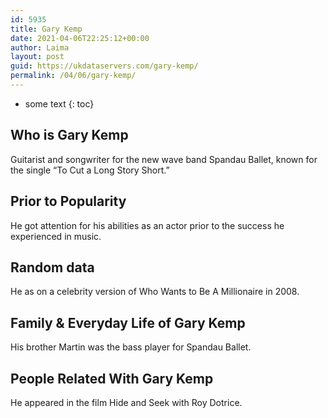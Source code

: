 ```yaml
---
id: 5935
title: Gary Kemp
date: 2021-04-06T22:25:12+00:00
author: Laima
layout: post
guid: https://ukdataservers.com/gary-kemp/
permalink: /04/06/gary-kemp/
---
```


* some text
{: toc}


## Who is Gary Kemp
                  
                  
                  
Guitarist and songwriter for the new wave band Spandau Ballet, known for the single &#8220;To Cut a Long Story Short.&#8221; 
                  
              
            
              
            
                
                
                
## Prior to Popularity
                  
                  
                  
He got attention for his abilities as an actor prior to the success he experienced in music.
                  
              
            
              
            
                
                
                
## Random data
                  
                  
                  
He as on a celebrity version of Who Wants to Be A Millionaire in 2008.
                  
              
            
              
            
                
                
                
## Family & Everyday Life of Gary Kemp
                  
                  
                  
His brother Martin was the bass player for Spandau Ballet.
                  
              
            
              
            
                
                
                
## People Related With Gary Kemp
                  
                  
                  
He appeared in the film Hide and Seek with Roy Dotrice.
                  
              
            
              
            
                
              
            
              
              
            
            
              
            
          
          
          
